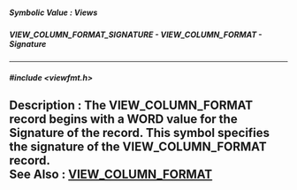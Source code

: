 ##### Symbolic Value : Views
##### VIEW_COLUMN_FORMAT_SIGNATURE - VIEW_COLUMN_FORMAT - Signature
---
##### #include <viewfmt.h>
**Description :**
The VIEW_COLUMN_FORMAT record begins with a WORD value for the Signature of the 
record.  This symbol specifies the signature of the VIEW_COLUMN_FORMAT record.  
**See Also :**
[VIEW_COLUMN_FORMAT](D:/md_files/VIEW_COLUMN_FORMAT.md)
---
